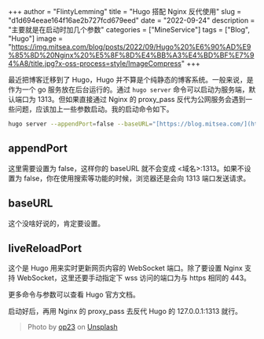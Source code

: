 +++
author = "FlintyLemming"
title = "Hugo 搭配 Nginx 反代使用"
slug = "d1d694eeae164f16ae2b727fcd679eed"
date = "2022-09-24"
description = "主要就是在启动时加几个参数"
categories = ["MineService"]
tags = ["Blog", "Hugo"]
image = "https://img.mitsea.com/blog/posts/2022/09/Hugo%20%E6%90%AD%E9%85%8D%20Nginx%20%E5%8F%8D%E4%BB%A3%E4%BD%BF%E7%94%A8/title.jpg?x-oss-process=style/ImageCompress"
+++

最近把博客迁移到了 Hugo，Hugo 并不算是个纯静态的博客系统。一般来说，是作为一个 go 服务放在后台运行的。通过 `hugo server` 命令可以启动为服务端，默认端口为 1313。但如果直接通过 Nginx 的 proxy_pass 反代为公网服务会遇到一些问题，应该加上一些参数启动。我的启动命令如下。

```bash
hugo server --appendPort=false --baseURL="[https://blog.mitsea.com/](https://blog.mitsea.com/)" --liveReloadPort 443
```

## appendPort

这里需要设置为 false，这样你的 baseURL 就不会变成 <域名>:1313。如果不设置为 false，你在使用搜索等功能的时候，浏览器还是会向 1313 端口发送请求。

## baseURL

这个没啥好说的，肯定要设置。

## liveReloadPort

这个是 Hugo 用来实时更新网页内容的 WebSocket 端口。除了要设置 Nginx 支持 WebSocket，这里还要手动指定下 wss 访问的端口为与 https 相同的 443。

更多命令与参数可以查看 Hugo 官方文档。

启动好后，再用 Nginx 的 proxy_pass 去反代 Hugo 的 127.0.0.1:1313 就行。

> Photo by [op23](https://unsplash.com/@op23?utm_source=unsplash&utm_medium=referral&utm_content=creditCopyText) on [Unsplash](https://unsplash.com/?utm_source=unsplash&utm_medium=referral&utm_content=creditCopyText)
